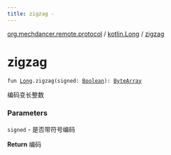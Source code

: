 ```yaml
---
title: zigzag - 
---
```


[org.mechdancer.remote.protocol](../index.html) / [kotlin.Long](index.html) / [zigzag](./zigzag.html)

# zigzag

`fun `[`Long`](https://kotlinlang.org/api/latest/jvm/stdlib/kotlin/-long/index.html)`.zigzag(signed: `[`Boolean`](https://kotlinlang.org/api/latest/jvm/stdlib/kotlin/-boolean/index.html)`): `[`ByteArray`](https://kotlinlang.org/api/latest/jvm/stdlib/kotlin/-byte-array/index.html)

编码变长整数

### Parameters

`signed` - 是否带符号编码

**Return**
编码

